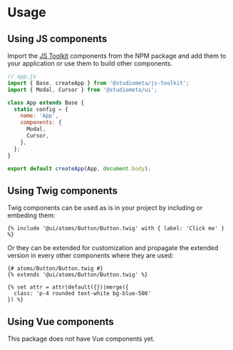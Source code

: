 # Usage

## Using JS components

Import the [JS Toolkit](https://github.com/studiometa/js-toolkit) components from the NPM package and add them to your application or use them to build other components.

```js
// app.js
import { Base, createApp } from '@studiometa/js-toolkit';
import { Modal, Cursor } from '@studiometa/ui';

class App extends Base {
  static config = {
    name: 'App',
    components: {
      Modal,
      Cursor,
    },
  };
}

export default createApp(App, document.body);
```

## Using Twig components

Twig components can be used as is in your project by including or embeding them:

```twig
{% include '@ui/atoms/Button/Button.twig' with { label: 'Click me' } %}
```

Or they can be extended for customization and propagate the extended version in every other components where they are used:

```twig
{# atoms/Button/Button.twig #}
{% extends '@ui/atoms/Button/Button.twig' %}

{% set attr = attr|default({})|merge({
  class: 'p-4 rounded text-white bg-blue-500'
}) %}
```

## Using Vue components

This package does not have Vue components yet.
